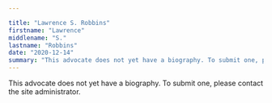 ```yaml
---

title: "Lawrence S. Robbins"
firstname: "Lawrence"
middlename: "S."
lastname: "Robbins"
date: "2020-12-14"
summary: "This advocate does not yet have a biography. To submit one, please contact the site administrator."
---
```

This advocate does not yet have a biography. To submit one, please contact the site administrator.


